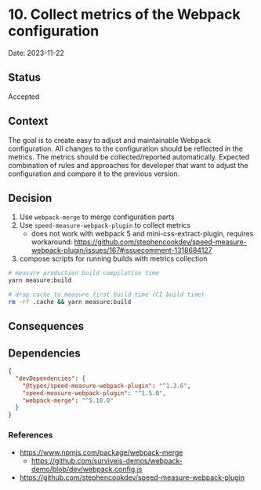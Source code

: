 # 10. Collect metrics of the Webpack configuration

Date: 2023-11-22

## Status

Accepted

## Context

The goal is to create easy to adjust and maintainable Webpack configuration.
All changes to the configuration should be reflected in the metrics.
The metrics should be collected/reported automatically.
Expected combination of rules and approaches for developer that want to adjust the configuration and compare it to the previous version.

## Decision

1. Use `webpack-merge` to merge configuration parts
2. Use `speed-measure-webpack-plugin` to collect metrics
   - does not work with webpack 5 and mini-css-extract-plugin, requires workaround: https://github.com/stephencookdev/speed-measure-webpack-plugin/issues/167#issuecomment-1318684127
3. compose scripts for running builds with metrics collection

```bash
# measure production build compilation time
yarn measure:build

# drop cache to measure first build time (CI build time)
rm -rf .cache && yarn measure:build
```

## Consequences

## Dependencies

```json
{
  "devDependencies": {
    "@types/speed-measure-webpack-plugin": "^1.3.6",
    "speed-measure-webpack-plugin": "^1.5.0",
    "webpack-merge": "^5.10.0"
  }
}
```

### References

- https://www.npmjs.com/package/webpack-merge
  - https://github.com/survivejs-demos/webpack-demo/blob/dev/webpack.config.js
- https://github.com/stephencookdev/speed-measure-webpack-plugin
